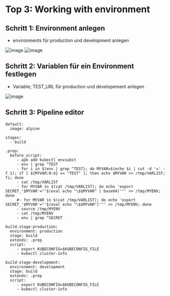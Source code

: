 # Top 3: Working with environment 

## Schritt 1: Environment anlegen

  * environments für production und development anlegen 

![image](https://github.com/user-attachments/assets/c46a3f9e-e958-47b8-baf2-38d9ff38fb80)
![image](https://github.com/user-attachments/assets/33e1ea7e-ef5c-4b17-85d0-9d35ba353d75)

## Schritt 2: Variablen für ein Environment festlegen 

  * Variable; TEST_URL für production und developement anlegen

![image](https://github.com/user-attachments/assets/3045ef0e-6155-4275-ab05-061ac5f06448)

## Schritt 3: Pipeline editor 

```
default:
  image: alpine

stages:
  - build 

.prep: 
  before_script:  
     - apk add kubectl envsubst
     - env | grep ^TEST
     - for i in $(env | grep ^TEST); do MYVAR=$(echo $i | cut -d '=' -f 1); if [ ${MYVAR:0:4} == "TEST" ]; then echo $MYVAR >> /tmp/VARLIST; fi; done 
     - cat /tmp/VARLIST
     - for MYVAR in $(cat /tmp/VARLIST); do echo 'export SECRET_'$MYVAR'="'$(eval echo "\$$MYVAR" | base64)'"' >> /tmp/MYENV; done 
     #- for MYVAR in $(cat /tmp/VARLIST); do echo 'export SECRET_'$MYVAR'="'$(eval echo "\$$MYVAR")'"' >> /tmp/MYENV; done 
     - source /tmp/MYENV
     - cat /tmp/MYENV
     - env | grep ^SECRET

build-stage-production:
  environment: production
  stage: build
  extends: .prep
  script: 
     - export KUBECONFIG=$KUBECONFIG_FILE
     - kubectl cluster-info 

build-stage-development:
  environment: development
  stage: build
  extends: .prep
  script: 
     - export KUBECONFIG=$KUBECONFIG_FILE
     - kubectl cluster-info 

```     
